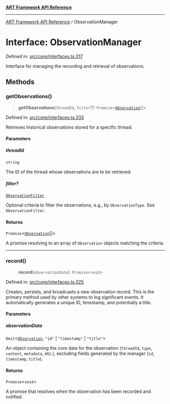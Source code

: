 [**ART Framework API Reference**](../README.md)

***

[ART Framework API Reference](../README.md) / ObservationManager

# Interface: ObservationManager

Defined in: [src/core/interfaces.ts:317](https://github.com/hashangit/ART/blob/a8524de337702d2ec210d86aff2464ac0aeed73e/src/core/interfaces.ts#L317)

Interface for managing the recording and retrieval of observations.

## Methods

### getObservations()

> **getObservations**(`threadId`, `filter`?): `Promise`\<[`Observation`](Observation.md)[]\>

Defined in: [src/core/interfaces.ts:333](https://github.com/hashangit/ART/blob/a8524de337702d2ec210d86aff2464ac0aeed73e/src/core/interfaces.ts#L333)

Retrieves historical observations stored for a specific thread.

#### Parameters

##### threadId

`string`

The ID of the thread whose observations are to be retrieved.

##### filter?

[`ObservationFilter`](ObservationFilter.md)

Optional criteria to filter the observations, e.g., by `ObservationType`. See `ObservationFilter`.

#### Returns

`Promise`\<[`Observation`](Observation.md)[]\>

A promise resolving to an array of `Observation` objects matching the criteria.

***

### record()

> **record**(`observationData`): `Promise`\<`void`\>

Defined in: [src/core/interfaces.ts:325](https://github.com/hashangit/ART/blob/a8524de337702d2ec210d86aff2464ac0aeed73e/src/core/interfaces.ts#L325)

Creates, persists, and broadcasts a new observation record.
This is the primary method used by other systems to log significant events.
It automatically generates a unique ID, timestamp, and potentially a title.

#### Parameters

##### observationData

`Omit`\<[`Observation`](Observation.md), `"id"` \| `"timestamp"` \| `"title"`\>

An object containing the core data for the observation (`threadId`, `type`, `content`, `metadata`, etc.), excluding fields generated by the manager (`id`, `timestamp`, `title`).

#### Returns

`Promise`\<`void`\>

A promise that resolves when the observation has been recorded and notified.
